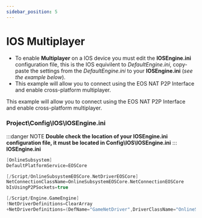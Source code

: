 ```yaml
---
sidebar_position: 5
---
```


# IOS Multiplayer
- To enable **Multiplayer** on a IOS device you must edit the **IOSEngine.ini** configuration file, this is the IOS equivilent to *DefaultEngine.ini*, copy-paste the settings from the *DefaultEngine.ini* to your **IOSEngine.ini** (*see the example below*).
- This example will allow you to connect using the EOS NAT P2P Interface and enable cross-platform multiplayer.

This example will allow you to connect using the EOS NAT P2P Interface and enable cross-platform multiplayer.

### Project\Config\IOS\IOSEngine.ini
:::danger NOTE
**Double check the location of your IOSEngine.ini configuration file, it must be located in Config\IOS\IOSEngine.ini**
:::
**IOSEngine.ini**
```c
[OnlineSubsystem]
DefaultPlatformService=EOSCore

[/Script/OnlineSubsystemEOSCore.NetDriverEOSCore]
NetConnectionClassName=OnlineSubsystemEOSCore.NetConnectionEOSCore
bIsUsingP2PSockets=true

[/Script/Engine.GameEngine]
!NetDriverDefinitions=ClearArray
+NetDriverDefinitions=(DefName="GameNetDriver",DriverClassName="OnlineSubsystemEOSCore.NetDriverEOSCore",DriverClassNameFallback="OnlineSubsystemUtils.IpNetDriver")
```